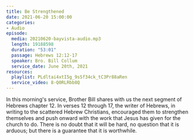 ```yaml
---
title: Be Strengthened
date: 2021-06-20 15:00:00
categories:
- Audio
episode:
  media: 20210620-bayvista-audio.mp3
  length: 19188598
  duration: "53:01"
  passage: Hebrews 12:12-17
  speaker: Bro. Bill Collum 
  service_date: June 20th, 2021
resources:
  playlist: PLdltai4xtI5g_9sSf34ck_tC3Pr88aRen
  service_video: 8-Q0RLRbb8Q
---
```

In this morning's service, Brother Bill shares with us the next segment of Hebrews chapter 12.  In verses 12 through 17, the writer of Hebrews, in writing to the scattered Hebrew Christians, encouraged them to strengthen themselves and push onward with the work that Jesus has given for the church to do.  There is no doubt that it will be hard, no question that it is arduous; but there is a guarantee that it is worthwhile.